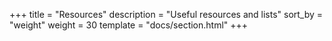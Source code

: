 +++
title = "Resources"
description = "Useful resources and lists"
sort_by = "weight"
weight = 30
template = "docs/section.html"
+++
